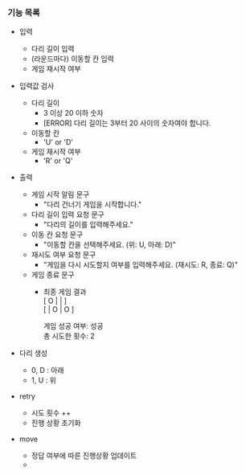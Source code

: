 ### 기능 목록
- 입력
  - 다리 길이 입력
  - (라운드마다) 이동할 칸 입력
  - 게임 재시작 여부 

- 입력값 검사
  - 다리 길이
    - 3 이상 20 이하 숫자
    - [ERROR] 다리 길이는 3부터 20 사이의 숫자여야 합니다.
  - 이동할 칸 
    - 'U' or 'D'
  - 게임 재시작 여부
    - 'R' or 'Q'

- 출력 
  - 게임 시작 알림 문구
    - "다리 건너기 게임을 시작합니다."
  - 다리 길이 입력 요청 문구
    - "다리의 길이를 입력해주세요."
  - 이동 칸 요청 문구
    - "이동할 칸을 선택해주세요. (위: U, 아래: D)"
  - 재시도 여부 요청 문구 
    - "게임을 다시 시도할지 여부를 입력해주세요. (재시도: R, 종료: Q)"
  - 게임 종료 문구
    - 최종 게임 결과   
      [ O |   |   ]   
      [   | O | O ]   

      게임 성공 여부: 성공   
      총 시도한 횟수: 2   

- 다리 생성
    - 0, D : 아래
    - 1, U : 위


- retry
    - 시도 횟수 ++
    - 진행 상황 초기화
    
- move
    - 정답 여부에 따른 진행상황 업데이트
    - 
    
